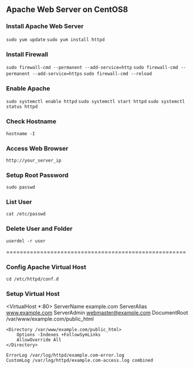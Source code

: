 ## Apache Web Server on CentOS8

### Install Apache Web Server

`sudo yum update`
`sudo yum install httpd`

### Install Firewall

`sudo firewall-cmd --permanent --add-service=http`
`sudo firewall-cmd --permanent --add-service=https`
`sudo firewall-cmd --reload`

### Enable Apache

`sudo systemctl enable httpd`
`sudo systemctl start httpd`
`sudo systemctl status httpd`

### Check Hostname

`hostname -I`

### Access Web Browser

`http://your_server_ip`

### Setup Root Password
`sudo passwd`

### List User
`cat /etc/passwd`

### Delete User and Folder
`userdel -r user`

=====================================================

### Config Apache Virtual Host
`cd /etc/httpd/conf.d` 

### Setup Virtual Host
<VirtualHost *:80>
    ServerName example.com
    ServerAlias www.example.com
    ServerAdmin webmaster@example.com
    DocumentRoot /var/www/example.com/public_html

    <Directory /var/www/example.com/public_html>
        Options -Indexes +FollowSymLinks
        AllowOverride All
    </Directory>

    ErrorLog /var/log/httpd/example.com-error.log
    CustomLog /var/log/httpd/example.com-access.log combined
</VirtualHost>
